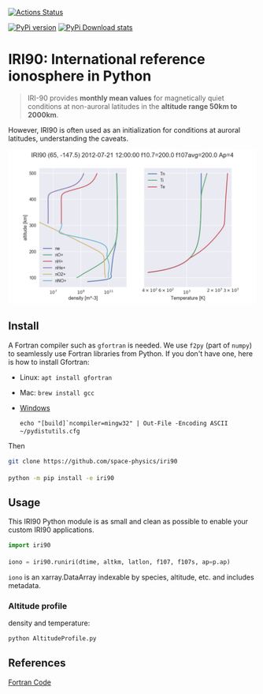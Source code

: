[![Actions Status](https://github.com/space-physics/iri90/workflows/ci/badge.svg)](https://github.com/space-physics/iri90/actions)

[![PyPi version](https://img.shields.io/pypi/pyversions/iri90.svg)](https://pypi.python.org/pypi/iri90)
[![PyPi Download stats](http://pepy.tech/badge/iri90)](http://pepy.tech/project/iri90)


# IRI90: International reference ionosphere in Python

> IRI-90 provides **monthly mean values** for magnetically quiet
> conditions at non-auroral latitudes in the **altitude range 50km to
> 2000km**.

However, IRI90 is often used as an initialization for conditions at
auroral latitudes, understanding the caveats.

![example IRI output](.github/demoiri.png)

## Install

A Fortran compiler such as `gfortran` is needed.
We use `f2py` (part of `numpy`) to seamlessly use Fortran libraries from Python.
If you don't have one, here is how to install Gfortran:

* Linux: `apt install gfortran`
* Mac: `brew install gcc`
* [Windows](https://www.scivision.dev/windows-gcc-gfortran-cmake-make-install/)

   ```posh
   echo "[build]`ncompiler=mingw32" | Out-File -Encoding ASCII ~/pydistutils.cfg
   ```

Then

```sh
git clone https://github.com/space-physics/iri90

python -m pip install -e iri90
```


## Usage

This IRI90 Python module is as small and clean as possible to enable your custom IRI90 applications.

```python
import iri90

iono = iri90.runiri(dtime, altkm, latlon, f107, f107s, ap=p.ap)
```

`iono` is an xarray.DataArray indexable by species, altitude, etc. and includes metadata.

### Altitude profile

density and temperature:
```sh
python AltitudeProfile.py
```

## References

[Fortran Code](http://download.hao.ucar.edu/pub/stans/iri/iri90.f)
